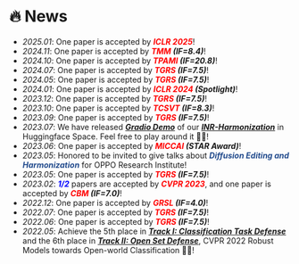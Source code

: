 # 🔥 News
- *2025.01*: One paper is accepted by ***<font color="red">ICLR 2025</font>***!
- *2024.11*: One paper is accepted by ***<font color="red">TMM</font> (IF=8.4)***!
- *2024.10*: One paper is accepted by ***<font color="red">TPAMI</font> (IF=20.8)***!
- *2024.07*: One paper is accepted by ***<font color="red">TGRS</font> (IF=7.5)***!
- *2024.05*: One paper is accepted by ***<font color="red">TGRS</font> (IF=7.5)***!
- *2024.01*: One paper is accepted by ***<font color="red">ICLR 2024</font> (Spotlight)***!
- *2023.12*: One paper is accepted by ***<font color="red">TGRS</font> (IF=7.5)***!
- *2023.10*: One paper is accepted by ***<font color="red">TCSVT</font> (IF=8.3)***!
- *2023.09*: One paper is accepted by ***<font color="red">TGRS</font> (IF=7.5)***!
- *2023.07*: We have released ***[Gradio Demo](https://huggingface.co/spaces/WindVChen/INR-Harmon)*** of our ***[INR-Harmonization](https://github.com/WindVChen/INR-Harmonization)*** in Huggingface Space. Feel free to play around it 🎉🎉!
- *2023.06*: One paper is accepted by ***<font color="red">MICCAI</font> (STAR Award)***!
- *2023.05*: Honored to be invited to give talks about ***<font color="#224b8d">Diffusion Editing and Harmonization</font>*** for OPPO Research Institute!
- *2023.05*: One paper is accepted by ***<font color="red">TGRS</font> (IF=7.5)***!
- *2023.02*: ***<font color="blue">1/2</font>*** papers are accepted by ***<font color="red">CVPR 2023</font>***, and one paper is accepted by ***<font color="red">CBM</font> (IF=7.0)***!
- *2022.12*: One paper is accepted by ***<font color="red">GRSL</font> (IF=4.0)***!
- *2022.07*: One paper is accepted by ***<font color="red">TGRS</font> (IF=7.5)***!
- *2022.06*: One paper is accepted by ***<font color="red">TGRS</font> (IF=7.5)***!
- *2022.05*: Achieve the 5th place in ***[Track I: Classification Task Defense](https://artofrobust.github.io/)*** and the 6th place in ***[Track II: Open Set Defense](https://artofrobust.github.io/)***, CVPR 2022 Robust Models towards Open-world Classification 🎉🎉!